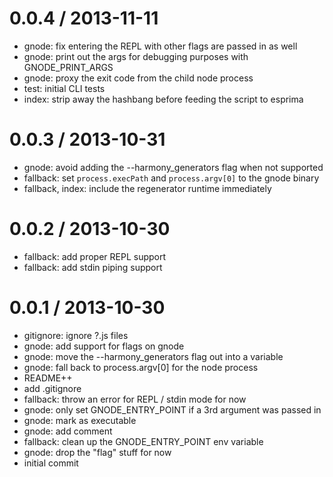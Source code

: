 
0.0.4 / 2013-11-11
==================

 * gnode: fix entering the REPL with other flags are passed in as well
 * gnode: print out the args for debugging purposes with GNODE_PRINT_ARGS
 * gnode: proxy the exit code from the child node process
 * test: initial CLI tests
 * index: strip away the hashbang before feeding the script to esprima

0.0.3 / 2013-10-31
==================

  * gnode: avoid adding the --harmony_generators flag when not supported
  * fallback: set `process.execPath` and `process.argv[0]` to the gnode binary
  * fallback, index: include the regenerator runtime immediately

0.0.2 / 2013-10-30
==================

  * fallback: add proper REPL support
  * fallback: add stdin piping support

0.0.1 / 2013-10-30
==================

  * gitignore: ignore ?.js files
  * gnode: add support for flags on gnode
  * gnode: move the --harmony_generators flag out into a variable
  * gnode: fall back to process.argv[0] for the node process
  * README++
  * add .gitignore
  * fallback: throw an error for REPL / stdin mode for now
  * gnode: only set GNODE_ENTRY_POINT if a 3rd argument was passed in
  * gnode: mark as executable
  * gnode: add comment
  * fallback: clean up the GNODE_ENTRY_POINT env variable
  * gnode: drop the "flag" stuff for now
  * initial commit
